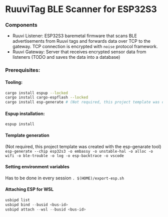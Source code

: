 # RuuviTag BLE Scanner for ESP32S3

### Components
- Ruuvi Listener: ESP32S3 baremetal firmware that scans BLE advertisements from Ruuvi tags and forwards data over TCP to the gateway. TCP connection is encrypted with `noise` protocol framework.
- Ruuvi Gateway: Server that receives encrypted sensor data from listeners (TODO and saves the data into a database)


### Prerequisites:

#### Tooling:
```bash
cargo install espup --locked
cargo install cargo-espflash --locked
cargo install esp-generate # (Not required, this project template was created with the esp-genarate tool)
```

#### Espup installation: 
`espup install`

#### Template generation
(Not required, this project template was created with the esp-genarate tool)
`esp-generate --chip esp32s3 -o embassy -o unstable-hal -o alloc -o wifi -o ble-trouble -o log -o esp-backtrace -o vscode`

#### Setting environment variables
Has to be done in every session `. $(HOME)/export-esp.sh`

#### Attaching ESP for WSL
```powershell
usbipd list
usbipd bind --busid <bus-id>
usbipd attach --wsl --busid <bus-id>
```


